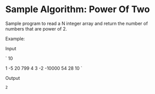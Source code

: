 # Sample Algorithm: Power Of Two

Sample program to read a N integer array and return the number of numbers that are power of 2.

Example:

Input

 `
 10
 
 1 -5 20 799 4 3 -2 -10000 54 28 10
 `

Output

 `
 2
 `
